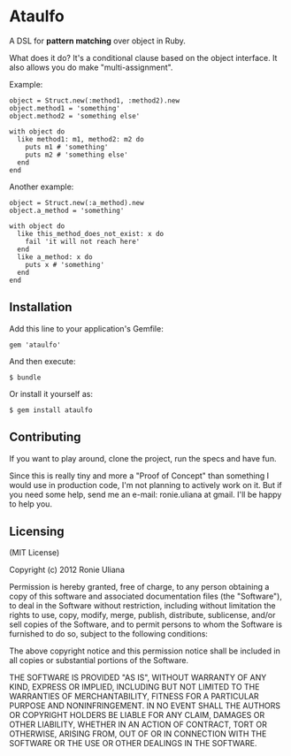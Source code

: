 # Ataulfo

A DSL for **pattern matching** over object in Ruby.

What does it do? It's a conditional clause based on the object interface. It also allows you do make "multi-assignment".

Example:

    object = Struct.new(:method1, :method2).new
    object.method1 = 'something'
    object.method2 = 'something else'

    with object do
      like method1: m1, method2: m2 do
        puts m1 # 'something'
        puts m2 # 'something else'
      end
    end

Another example:

    object = Struct.new(:a_method).new
    object.a_method = 'something'

    with object do
      like this_method_does_not_exist: x do
        fail 'it will not reach here'
      end
      like a_method: x do
        puts x # 'something'
      end
    end

## Installation

Add this line to your application's Gemfile:

    gem 'ataulfo'

And then execute:

    $ bundle

Or install it yourself as:

    $ gem install ataulfo

## Contributing

If you want to play around, clone the project, run the specs and have fun.

Since this is really tiny and more a "Proof of Concept" than something I would use in production code, I'm not planning
to actively work on it. But if you need some help, send me an e-mail: ronie.uliana at gmail. I'll be happy to help you.

## Licensing

(MIT License)

Copyright (c) 2012 Ronie Uliana

 Permission is hereby granted, free of charge, to any person obtaining a copy
 of this software and associated documentation files (the "Software"), to deal
 in the Software without restriction, including without limitation the rights
 to use, copy, modify, merge, publish, distribute, sublicense, and/or sell
 copies of the Software, and to permit persons to whom the Software is
 furnished to do so, subject to the following conditions:

 The above copyright notice and this permission notice shall be included in
 all copies or substantial portions of the Software.

 THE SOFTWARE IS PROVIDED "AS IS", WITHOUT WARRANTY OF ANY KIND, EXPRESS OR
 IMPLIED, INCLUDING BUT NOT LIMITED TO THE WARRANTIES OF MERCHANTABILITY,
 FITNESS FOR A PARTICULAR PURPOSE AND NONINFRINGEMENT. IN NO EVENT SHALL THE
 AUTHORS OR COPYRIGHT HOLDERS BE LIABLE FOR ANY CLAIM, DAMAGES OR OTHER
 LIABILITY, WHETHER IN AN ACTION OF CONTRACT, TORT OR OTHERWISE, ARISING FROM,
 OUT OF OR IN CONNECTION WITH THE SOFTWARE OR THE USE OR OTHER DEALINGS IN
 THE SOFTWARE.